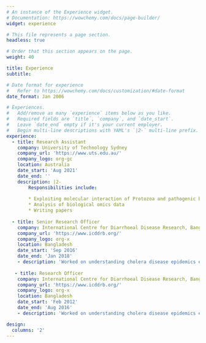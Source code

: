 ```yaml
---
# An instance of the Experience widget.
# Documentation: https://wowchemy.com/docs/page-builder/
widget: experience

# This file represents a page section.
headless: true

# Order that this section appears on the page.
weight: 40

title: Experience
subtitle:

# Date format for experience
#   Refer to https://wowchemy.com/docs/customization/#date-format
date_format: Jan 2006

# Experiences.
#   Add/remove as many `experience` items below as you like.
#   Required fields are `title`, `company`, and `date_start`.
#   Leave `date_end` empty if it's your current employer.
#   Begin multi-line descriptions with YAML's `|2-` multi-line prefix.
experience:
  - title: Research Assistant
    company: University of Technology Sydney
    company_url: 'https://www.uts.edu.au/'
    company_logo: org-gc
    location: Australia
    date_start: 'Aug 2021'
    date_end: ''
    description: |2-
        Responsibilities include:
        
        * Exploiting molecular interaction of Protozoa and pathogenic bacteria  
        * Analysis of biological omics data
        * Writing papers
        
  - title: Senior Research Officer
    company: International Centre for Diarrhoeal Disease Research, Bangladesh
    company_url: 'https://www.icddrb.org/'
    company_logo: org-x
    location: Bangladesh
    date_start: 'Sep 2016'
    date_end: 'Jan 2018'
    - description: 'Worked on understanding cholera disease epidemics exploiting molecular interaction of cholera pathogens and their bacteriophages'
    
   - title: Research Officer
    company: International Centre for Diarrhoeal Disease Research, Bangladesh
    company_url: 'https://www.icddrb.org/'
    company_logo: org-x
    location: Bangladesh
    date_start: 'Feb 2012'
    date_end: 'Aug 2016'
    - description: 'Worked on understanding cholera disease epidemics exploiting molecular interaction of cholera pathogens and their bacteriophages'

design:
  columns: '2'
---
```

